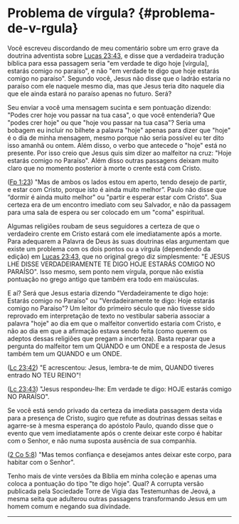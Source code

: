 # Problema de vírgula? {#problema-de-v-rgula}

Você escreveu discordando de meu comentário sobre um erro grave da doutrina adventista sobre [Lucas 23:43](http://bibliaonline.com.br/acf/lc/23/43), e disse que a verdadeira tradução bíblica para essa passagem seria &quot;em verdade te digo hoje [vírgula], estarás comigo no paraíso&quot;, e não &quot;em verdade te digo que hoje estarás comigo no paraíso&quot;. Segundo você, Jesus não disse que o ladrão estaria no paraíso com ele naquele mesmo dia, mas que Jesus teria dito naquele dia que ele ainda estará no paraíso apenas no futuro. Será?

Seu enviar a você uma mensagem sucinta e sem pontuação dizendo: &quot;Podes crer hoje vou passar na tua casa&quot;, o que você entenderia? Que &quot;podes crer hoje&quot; ou que &quot;hoje vou passar na tua casa&quot;? Seria uma bobagem eu incluir no bilhete a palavra &quot;hoje&quot; apenas para dizer que &quot;hoje&quot; é o dia de minha mensagem, mesmo porque não seria possível eu ter dito isso amanhã ou ontem. Além disso, o verbo que antecede o &quot;hoje&quot; está no presente. Por isso creio que Jesus quis sim dizer ao malfeitor na cruz: &quot;Hoje estarás comigo no Paraíso&quot;. Além disso outras passagens deixam muito claro que no momento posterior à morte o crente está com Cristo.

([Fp 1:23](http://bibliaonline.com.br/acf/fp/1/23)) &quot;Mas de ambos os lados estou em aperto, tendo desejo de partir, e estar com Cristo, porque isto é ainda muito melhor”. Paulo não disse que “dormir é ainda muito melhor&quot; ou &quot;partir e esperar estar com Cristo&quot;. Sua certeza era de um encontro imediato com seu Salvador, e não da passagem para uma sala de espera ou ser colocado em um &quot;coma&quot; espiritual.

Algumas religiões roubam de seus seguidores a certeza de que o verdadeiro crente em Cristo estará com ele imediatamente após a morte. Para adequarem a Palavra de Deus às suas doutrinas elas argumentam que existe um problema com os dois pontos ou a vírgula (dependendo da edição) em [Lucas 23:43](http://bibliaonline.com.br/acf/lc/23/43), que no original grego diz simplesmente: &quot;E JESUS LHE DISSE VERDADEIRAMENTE TE DIGO HOJE ESTARÁS COMIGO NO PARAÍSO&quot;. Isso mesmo, sem ponto nem vírgula, porque não existia pontuação no grego antigo que também era todo em maiúsculas.

E aí? Será que Jesus estaria dizendo &quot;Verdadeiramente te digo hoje: Estarás comigo no Paraíso&quot; ou &quot;Verdadeiramente te digo: Hoje estarás comigo no Paraíso&quot;? Um leitor do primeiro século que não tivesse sido reprovado em interpretação de texto no vestibular saberia associar a palavra &quot;hoje&quot; ao dia em que o malfeitor convertido estaria com Cristo, e não ao dia em que a afirmação estava sendo feita (como querem os adeptos dessas religiões que pregam a incerteza). Basta reparar que a pergunta do malfeitor tem um QUANDO e um ONDE e a resposta de Jesus também tem um QUANDO e um ONDE.

([Lc 23:42](http://bibliaonline.com.br/acf/lc/23/42)) &quot;E acrescentou: Jesus, lembra-te de mim, QUANDO tiveres entrado NO TEU REINO&quot;!

([Lc 23:43](http://bibliaonline.com.br/acf/lc/23/43)) &quot;Jesus respondeu-lhe: Em verdade te digo: HOJE estarás comigo NO PARAÍSO&quot;.

Se você está sendo privado da certeza da imediata passagem desta vida para a presença de Cristo, sugiro que refute as doutrinas dessas seitas e agarre-se à mesma esperança do apóstolo Paulo, quando disse que o evento que vem imediatamente após o crente deixar este corpo é habitar com o Senhor, e não numa suposta ausência de sua companhia.

([2 Co 5:8](http://bibliaonline.com.br/acf/2co/5/8)) &quot;Mas temos confiança e desejamos antes deixar este corpo, para habitar com o Senhor&quot;.

Tenho mais de vinte versões da Bíblia em minha coleção e apenas uma coloca a pontuação do tipo &quot;te digo hoje&quot;. Qual? A corrupta versão publicada pela Sociedade Torre de Vigia das Testemunhas de Jeová, a mesma seita que adulterou outras passagens transformando Jesus em um homem comum e negando sua divindade.

*****